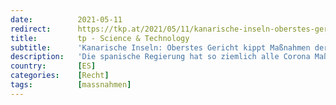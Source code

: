 ```yaml
---
date:          2021-05-11
redirect:      https://tkp.at/2021/05/11/kanarische-inseln-oberstes-gericht-kippt-massnahmen-der-inselregierung/
title:         tp - Science & Technology
subtitle:      'Kanarische Inseln: Oberstes Gericht kippt Maßnahmen der Inselregierung'
description:   'Die spanische Regierung hat so ziemlich alle Corona Maßnahmen aufgehoben oder zumindest stark gelockert. Beobachter vermuten, dass der fulminante Wahlsieg der Lockdown- und Maßnahmen-Kritiker bei den Wahlen in Madrid eine Änderung der bisherigen strikten Politik verursacht hat. Den Erfolg hatte die Präsidentin der Regionalversammlung, Isabel Díaz Ayuso, die unter dem Banner „Freiheit“ Wahlkampf führte und …'
country:       [ES]
categories:    [Recht]
tags:          [massnahmen]
---
```

